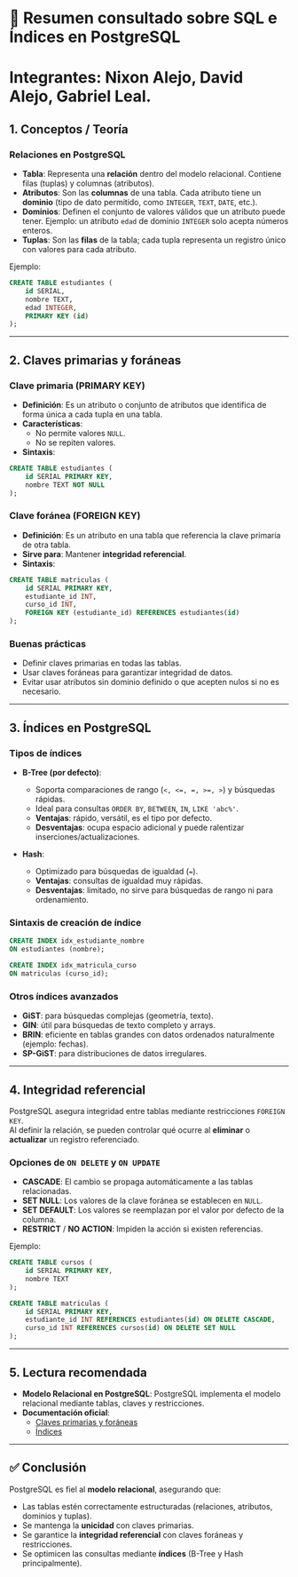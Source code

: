 # 📘 Resumen consultado sobre SQL e Índices en PostgreSQL

# Integrantes: Nixon Alejo, David Alejo, Gabriel Leal.

## 1. Conceptos / Teoría

### Relaciones en PostgreSQL
- **Tabla**: Representa una **relación** dentro del modelo relacional. Contiene filas (tuplas) y columnas (atributos).
- **Atributos**: Son las **columnas** de una tabla. Cada atributo tiene un **dominio** (tipo de dato permitido, como `INTEGER`, `TEXT`, `DATE`, etc.).
- **Dominios**: Definen el conjunto de valores válidos que un atributo puede tener. Ejemplo: un atributo `edad` de dominio `INTEGER` solo acepta números enteros.
- **Tuplas**: Son las **filas** de la tabla; cada tupla representa un registro único con valores para cada atributo.

Ejemplo:
```sql
CREATE TABLE estudiantes (
    id SERIAL,
    nombre TEXT,
    edad INTEGER,
    PRIMARY KEY (id)
);
```

---

## 2. Claves primarias y foráneas

### Clave primaria (PRIMARY KEY)
- **Definición**: Es un atributo o conjunto de atributos que identifica de forma única a cada tupla en una tabla.
- **Características**:
  - No permite valores `NULL`.
  - No se repiten valores.
- **Sintaxis**:
```sql
CREATE TABLE estudiantes (
    id SERIAL PRIMARY KEY,
    nombre TEXT NOT NULL
);
```

### Clave foránea (FOREIGN KEY)
- **Definición**: Es un atributo en una tabla que referencia la clave primaria de otra tabla.
- **Sirve para**: Mantener **integridad referencial**.
- **Sintaxis**:
```sql
CREATE TABLE matriculas (
    id SERIAL PRIMARY KEY,
    estudiante_id INT,
    curso_id INT,
    FOREIGN KEY (estudiante_id) REFERENCES estudiantes(id)
);
```

### Buenas prácticas
- Definir claves primarias en todas las tablas.
- Usar claves foráneas para garantizar integridad de datos.
- Evitar usar atributos sin dominio definido o que acepten nulos si no es necesario.

---

## 3. Índices en PostgreSQL

### Tipos de índices
- **B-Tree (por defecto)**:
  - Soporta comparaciones de rango (`<, <=, =, >=, >`) y búsquedas rápidas.
  - Ideal para consultas `ORDER BY`, `BETWEEN`, `IN`, `LIKE 'abc%'`.
  - **Ventajas**: rápido, versátil, es el tipo por defecto.
  - **Desventajas**: ocupa espacio adicional y puede ralentizar inserciones/actualizaciones.

- **Hash**:
  - Optimizado para búsquedas de igualdad (`=`).
  - **Ventajas**: consultas de igualdad muy rápidas.
  - **Desventajas**: limitado, no sirve para búsquedas de rango ni para ordenamiento.

### Sintaxis de creación de índice
```sql
CREATE INDEX idx_estudiante_nombre
ON estudiantes (nombre);

CREATE INDEX idx_matricula_curso
ON matriculas (curso_id);
```

### Otros índices avanzados
- **GiST**: para búsquedas complejas (geometría, texto).
- **GIN**: útil para búsquedas de texto completo y arrays.
- **BRIN**: eficiente en tablas grandes con datos ordenados naturalmente (ejemplo: fechas).
- **SP-GiST**: para distribuciones de datos irregulares.

---

## 4. Integridad referencial

PostgreSQL asegura integridad entre tablas mediante restricciones `FOREIGN KEY`.  
Al definir la relación, se pueden controlar qué ocurre al **eliminar** o **actualizar** un registro referenciado.

### Opciones de `ON DELETE` y `ON UPDATE`
- **CASCADE**: El cambio se propaga automáticamente a las tablas relacionadas.
- **SET NULL**: Los valores de la clave foránea se establecen en `NULL`.
- **SET DEFAULT**: Los valores se reemplazan por el valor por defecto de la columna.
- **RESTRICT** / **NO ACTION**: Impiden la acción si existen referencias.

Ejemplo:
```sql
CREATE TABLE cursos (
    id SERIAL PRIMARY KEY,
    nombre TEXT
);

CREATE TABLE matriculas (
    id SERIAL PRIMARY KEY,
    estudiante_id INT REFERENCES estudiantes(id) ON DELETE CASCADE,
    curso_id INT REFERENCES cursos(id) ON DELETE SET NULL
);
```

---

## 5. Lectura recomendada

- **Modelo Relacional en PostgreSQL**: PostgreSQL implementa el modelo relacional mediante tablas, claves y restricciones.
- **Documentación oficial**:
  - [Claves primarias y foráneas](https://www.postgresql.org/docs/current/tutorial-fk.html)
  - [Índices](https://www.postgresql.org/docs/current/indexes.html)

---

## ✅ Conclusión
PostgreSQL es fiel al **modelo relacional**, asegurando que:
- Las tablas estén correctamente estructuradas (relaciones, atributos, dominios y tuplas).
- Se mantenga la **unicidad** con claves primarias.
- Se garantice la **integridad referencial** con claves foráneas y restricciones.
- Se optimicen las consultas mediante **índices** (B-Tree y Hash principalmente).
